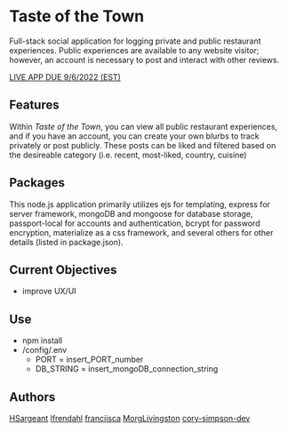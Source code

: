 # Taste of the Town

Full-stack social application for logging private and public restaurant experiences. Public experiences are available to any website visitor; however, an account is necessary to post and interact with other reviews.

[LIVE APP DUE 9/6/2022 (EST)](https://www.google.com/ "Taste of the Town")

## Features

Within *Taste of the Town*, you can view all public restaurant experiences, and if you have an account, you can create your own blurbs to track privately or post publicly. These posts can be liked and filtered based on the desireable category (i.e. recent, most-liked, country, cuisine)

## Packages

This node.js application primarily utilizes ejs for templating, express for server framework, mongoDB and mongoose for database storage, passport-local for accounts and authentication, bcrypt for password encryption, materialize as a css framework, and several others for other details (listed in package.json).

## Current Objectives

- improve UX/UI

## Use

- npm install
- /config/.env
  - PORT = insert_PORT_number
  - DB_STRING = insert_mongoDB_connection_string

## Authors

[HSargeant](https://github.com/HSargeant "HSargeant Github")
[lfrendahl](https://github.com/lfrendahl "lfrendahl Github")
[franciisca](https://github.com/franciisca "franciisca Github")
[MorgLivingston](https://github.com/MorgLivingston "MorgLivingston Github")
[cory-simpson-dev](https://github.com/cory-simpson-dev "cory-simpson-dev Github")